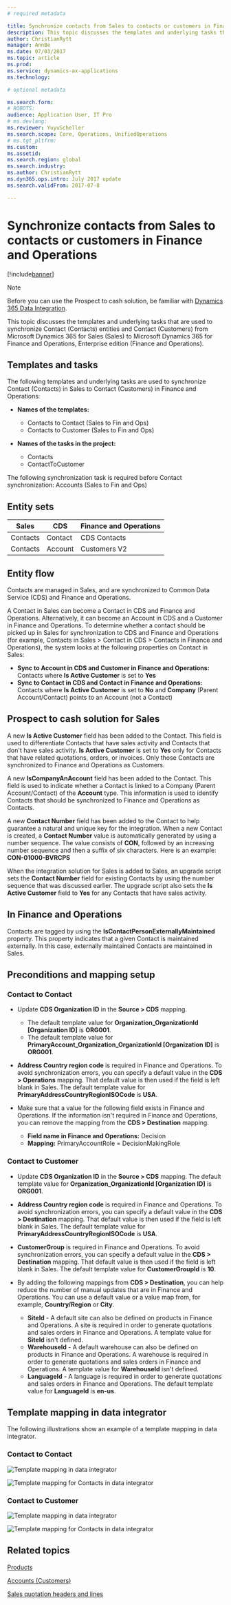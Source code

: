 ```yaml
---
# required metadata

title: Synchronize contacts from Sales to contacts or customers in Finance and Operations
description: This topic discusses the templates and underlying tasks that are used to synchronize Contact (Contacts) and Contact (Customers) from Microsoft Dynamics 365 for Sales to Microsoft Dynamics 365 for Finance and Operations, Enterprise edition.
author: ChristianRytt
manager: AnnBe
ms.date: 07/03/2017
ms.topic: article
ms.prod: 
ms.service: dynamics-ax-applications
ms.technology: 

# optional metadata

ms.search.form: 
# ROBOTS: 
audience: Application User, IT Pro
# ms.devlang: 
ms.reviewer: YuyuScheller
ms.search.scope: Core, Operations, UnifiedOperations
# ms.tgt_pltfrm: 
ms.custom: 
ms.assetid: 
ms.search.region: global
ms.search.industry: 
ms.author: ChristianRytt
ms.dyn365.ops.intro: July 2017 update 
ms.search.validFrom: 2017-07-8

---
```


# Synchronize contacts from Sales to contacts or customers in Finance and Operations

[!include[banner](../includes/banner.md)]

> [!NOTE]
> Before you can use the Prospect to cash solution, be familiar with [Dynamics 365 Data Integration](https://docs.microsoft.com/en-us/common-data-service/entity-reference/dynamics-365-integration). 

This topic discusses the templates and underlying tasks that are used to synchronize Contact (Contacts) entities and Contact (Customers) from Microsoft Dynamics 365 for Sales (Sales) to Microsoft Dynamics 365 for Finance and Operations, Enterprise edition (Finance and Operations).

## Templates and tasks

The following templates and underlying tasks are used to synchronize Contact (Contacts) in Sales to Contact (Customers) in Finance and Operations:

- **Names of the templates:**

    - Contacts to Contact (Sales to Fin and Ops)
    - Contacts to Customer (Sales to Fin and Ops)

- **Names of the tasks in the project:**

    - Contacts
    - ContactToCustomer

The following synchronization task is required before Contact synchronization: Accounts (Sales to Fin and Ops)

## Entity sets

| Sales    | CDS     | Finance and Operations |
|----------|---------|------------------------|
| Contacts | Contact | CDS Contacts           |
| Contacts | Account | Customers V2           |

## Entity flow

Contacts are managed in Sales, and are synchronized to Common Data Service (CDS) and Finance and Operations.

A Contact in Sales can become a Contact in CDS and Finance and Operations. Alternatively, it can become an Account in CDS and a Customer in Finance and Operations. To determine whether a contact should be picked up in Sales for synchronization to CDS and Finance and Operations (for example, Contacts in Sales &gt; Contact in CDS &gt; Contacts in Finance and Operations), the system looks at the following properties on Contact in Sales:

- **Sync to Account in CDS and Customer in Finance and Operations:** Contacts where **Is Active Customer** is set to **Yes**
- **Sync to Contact in CDS and Contact in Finance and Operations:** Contacts where **Is Active Customer** is set to **No** and **Company** (Parent Account/Contact) points to an Account (not a Contact)

## Prospect to cash solution for Sales 

A new **Is Active Customer** field has been added to the Contact. This field is used to differentiate Contacts that have sales activity and Contacts that don't have sales activity. **Is Active Customer** is set to **Yes** only for Contacts that have related quotations, orders, or invoices. Only those Contacts are synchronized to Finance and Operations as Customers.

A new **IsCompanyAnAccount** field has been added to the Contact. This field is used to indicate whether a Contact is linked to a Company (Parent Account/Contact) of the **Account** type. This information is used to identify Contacts that should be synchronized to Finance and Operations as Contacts.

A new **Contact Number** field has been added to the Contact to help guarantee a natural and unique key for the integration. When a new Contact is created, a **Contact Number** value is automatically generated by using a number sequence. The value consists of **CON**, followed by an increasing number sequence and then a suffix of six characters. Here is an example: **CON-01000-BVRCPS**

When the integration solution for Sales is added to Sales, an upgrade script sets the **Contact Number** field for existing Contacts by using the number sequence that was discussed earlier. The upgrade script also sets the **Is Active Customer** field to **Yes** for any Contacts that have sales activity.

## In Finance and Operations 

Contacts are tagged by using the **IsContactPersonExternallyMaintained** property. This property indicates that a given Contact is maintained externally. In this case, externally maintained Contacts are maintained in Sales.

## Preconditions and mapping setup

### Contact to Contact

- Update **CDS Organization ID** in the **Source &gt; CDS** mapping.

    - The default template value for **Organization_OrganizationId [Organization ID]** is **ORG001**.
    - The default template value for **PrimaryAccount_Organization_OrganizationId [Organization ID]** is **ORG001**.

- **Address Country region code** is required in Finance and Operations. To avoid synchronization errors, you can specify a default value in the **CDS &gt; Operations** mapping. That default value is then used if the field is left blank in Sales. The default template value for **PrimaryAddressCountryRegionISOCode** is **USA**.
- Make sure that a value for the following field exists in Finance and Operations. If the information isn't required in Finance and Operations, you can remove the mapping from the **CDS &gt; Destination** mapping.

    - **Field name in Finance and Operations:** Decision
    - **Mapping:** PrimaryAccountRole = DecisionMakingRole

### Contact to Customer

- Update **CDS Organization ID** in the **Source &gt; CDS** mapping. The default template value for **Organization_OrganizationId [Organization ID]** is **ORG001**.
- **Address Country region code** is required in Finance and Operations. To avoid synchronization errors, you can specify a default value in the **CDS &gt; Destination** mapping. That default value is then used if the field is left blank in Sales. The default template value for **PrimaryAddressCountryRegionISOCode** is **USA**.
- **CustomerGroup** is required in Finance and Operations. To avoid synchronization errors, you can specify a default value in the **CDS &gt; Destination** mapping. That default value is then used if the field is left blank in Sales. The default template value for **CustomerGroupId** is **10**.
- By adding the following mappings from **CDS &gt; Destination**, you can help reduce the number of manual updates that are in Finance and Operations. You can use a default value or a value map from, for example, **Country/Region** or **City**.

    - **SiteId** - A default site can also be defined on products in Finance and Operations. A site is required in order to generate quotations and sales orders in Finance and Operations. A template value for **SiteId** isn't defined.
    - **WarehouseId** - A default warehouse can also be defined on products in Finance and Operations. A warehouse is required in order to generate quotations and sales orders in Finance and Operations. A template value for **WarehouseId** isn't defined.
    - **LanguageId** - A language is required in order to generate quotations and sales orders in Finance and Operations. The default template value for **LanguageId** is **en-us**.

## Template mapping in data integrator

The following illustrations show an example of a template mapping in data integrator.

### Contact to Contact

![Template mapping in data integrator](./media/contacts-template-mapping-data-integrator-1.png)

![Template mapping for Contacts in data integrator](./media/contacts-template-mapping-data-integrator-2.png)

### Contact to Customer

![Template mapping in data integrator](./media/contacts-template-mapping-data-integrator-3.png)

![Template mapping for Contacts in data integrator](./media/contacts-template-mapping-data-integrator-4.png)


## Related topics

[Products](products-template-mapping.md)

[Accounts (Customers)](accounts-template-mapping.md)

[Sales quotation headers and lines](sales-quotation-template-mapping.md)
